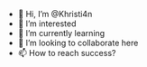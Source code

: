 - 👋 Hi, I’m @Khristi4n
- 👀 I’m interested
- 🌱 I’m currently learning 
- 💞️ I’m looking to collaborate here
- 📫 How to reach success?

<!---
Khristi4n/Khristi4n is a ✨ special ✨ repository because its `README.md` (this file) appears on your GitHub profile.
You can click the Preview link to take a look at your changes.
--->
